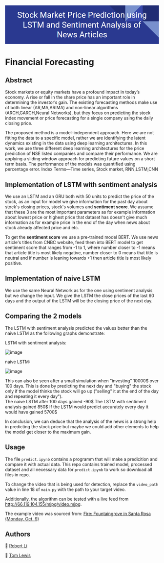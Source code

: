 ![Project Header](/figures/label.PNG)

# Financial Forecasting

## Abstract

Stock markets or equity markets have a profound impact in today’s economy. A rise or fall in the share price has an important role in determining the investor’s gain.
The existing forecasting methods make use of both linear (AR,MA,ARIMA) and non-linear algorithms (ARCH,GARCH,Neural Networks),
but they focus on predicting the stock index movement or price forecasting for a single company using the daily closing price. 

The proposed method is a model-independent approach. Here we are not fitting the data to a specific model, rather we are identifying the latent dynamics existing 
in the data using deep learning architectures. In this work, we use three different deep learning architectures for the price prediction of NSE listed companies
and compare their performance. We are applying a sliding window approach for predicting future values on a short term basis. The performance of the models was
quantified using percentage error. Index Terms—Time series, Stock market, RNN,LSTM,CNN


## Implementation of LSTM with sentiment analysis

We use an LSTM and an GRU both with 50 units to predict the price of the stock, as an input for model we give information for the past day about stock's closing prices, stock's volumes and **sentiment score**. We assume that these 3 are the most important parameters as for example information about lowest price or highest price that dataset has doesn't give much information as for example price in the end of the day when news about stock already affected price and etc. 

To get the **sentiment score** we use a pre-trained model BERT. We use news article's titles from CNBC website, feed them into BERT model to get sentiment score that ranges from -1 to 1, where number closer to -1 means that article title is most likely negative, number closer to 0 means that title is neutral and if number is leaning towards +1 then article title is most likely positive.  

## Implementation of naive LSTM

We use the same Neural Network as for the one using sentiment analysis but we change the input. We give the LSTM the close prices of the last 60 days and the output of the LSTM will be the closing price of the next day. 


## Comparing the 2 models

The LSTM with sentiment analysis predicted the values better than the naive LSTM as the following graphs demonstrate:

LSTM with sentiment analysis:

![image](https://github.com/mediolanum1/financial_forecasting/assets/71010075/ad833645-fb8b-43de-a1e3-47eb030ffacd)



naive LSTM:

![image](https://github.com/mediolanum1/financial_forecasting/assets/71010075/62140d0a-6af9-4ef6-a6a1-012273ee4c4c)

This can also be seen after a small simulation when "investing" 10000$ over 100 days. This is done by predicting the next day and "buying" the stock only if the model thinks the stock will go up ("selling" it at the end of the day and repeating it every day").  
The naive LSTM after 100 days gained -90$
The LSTM with sentiment analysis gained 850$
If the LSTM would predict accurately every day it would have gained 5700$

In conclusion, we can deduce that the analysis of the news is a strong help in predicting the stock price but maybe we could add other elements to help the model get closer to the maximum gain.



## Usage

The file `predict.ipynb` contains a programm that will make a predicition and compare it with actual data.
This repo contains trained model, processed dataset and all necessary data for `predict.ipynb` to work so download all files in repo. 



To change the video that is being used for detection, replace the `video_path` value in line 18 of `main.py` with the path to your target video.

Additionally, the algorithm can be tested with a live feed from http://66.119.104.155/mjpg/video.mjpg.

The example video was sourced from: [Fire: Fountaingrove in Santa Rosa (Monday, Oct. 9)](https://www.youtube.com/watch?v=TR-9IdfqaKY)



## Authors


:link: [Robert Li](https://github.com/mediolanum1)

:link: [Tom Lewis](https://github.com/tom837)
